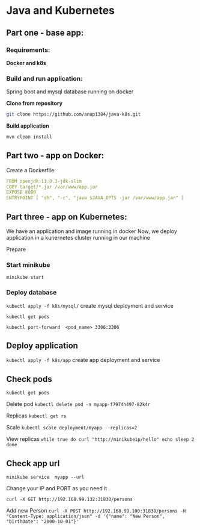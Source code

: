 # Java and Kubernetes

## Part one - base app:

### Requirements:

**Docker and k8s**

### Build and run application:

Spring boot and mysql database running on docker

**Clone from repository**
```bash
git clone https://github.com/anup1384/java-k8s.git
```

**Build application**
```bash
mvn clean install
```

## Part two - app on Docker:

Create a Dockerfile:

```yaml
FROM openjdk:11.0.3-jdk-slim
COPY target/*.jar /var/www/app.jar
EXPOSE 8080
ENTRYPOINT [ "sh", "-c", "java $JAVA_OPTS -jar /var/www/app.jar" ]
```

## Part three - app on Kubernetes:

We have an application and image running in docker
Now, we deploy application in a kunernetes cluster running in our machine

Prepare

### Start minikube
`minikube start`

### Deploy database

`kubectl apply -f k8s/mysql/` create mysql deployment and service

`kubectl get pods`

`kubectl port-forward  <pod_name> 3306:3306`

## Deploy application

`kubectl apply -f k8s/app` create app deployment and service


## Check pods

`kubectl get pods `

Delete pod
`kubectl delete pod -n myapp-f7974h497-82k4r`

Replicas
`kubectl get rs`

Scale
`kubectl scale deployment/myapp --replicas=2`

View replicas
`
while true
do curl "http://minikubeip/hello"
echo
sleep 2
done
`

## Check app url
`minikube service  myapp --url`

Change your IP and PORT as you need it

`curl -X GET http://192.168.99.132:31838/persons`

Add new Person
`curl -X POST http://192.168.99.100:31838/persons -H "Content-Type: application/json" -d '{"name": "New Person", "birthDate": "2000-10-01"}'`

